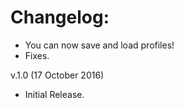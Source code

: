 # Changelog:

* You can now save and load profiles!
* Fixes.

v.1.0 (17 October 2016)
* Initial Release.